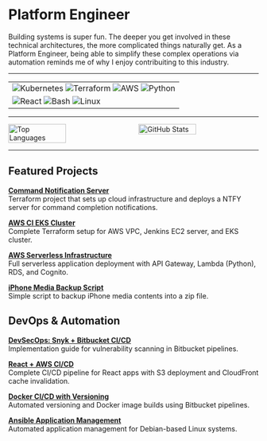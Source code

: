 # Platform Engineer

Building systems is super fun. The deeper you get involved in these technical architectures, the more complicated things naturally get. As a Platform Engineer, being able to simplify these complex operations via automation reminds me of why I enjoy contribuiting to this industry.

---

<table border="0">
<tr>
<td style="border: none;">
<img src="https://img.shields.io/badge/Kubernetes-326CE5?style=for-the-badge&logo=kubernetes&logoColor=white" alt="Kubernetes"> <img src="https://img.shields.io/badge/Terraform-7B42BC?style=for-the-badge&logo=terraform&logoColor=white" alt="Terraform"> <img src="https://img.shields.io/badge/AWS-FF9900?style=for-the-badge&logo=amazonwebservices&logoColor=white" alt="AWS"> <img src="https://img.shields.io/badge/Python-3776AB?style=for-the-badge&logo=python&logoColor=white" alt="Python">
</td>
</tr>
<tr>
<td style="border: none;">
<img src="https://img.shields.io/badge/React-61DAFB?style=for-the-badge&logo=react&logoColor=black" alt="React"> <img src="https://img.shields.io/badge/Bash-4EAA25?style=for-the-badge&logo=gnubash&logoColor=white" alt="Bash"> <img src="https://img.shields.io/badge/Linux-FCC624?style=for-the-badge&logo=linux&logoColor=black" alt="Linux">
</td>
</tr>
</table>

---

<div style="display: flex; justify-content: space-between; align-items: flex-start;">
  <img src="http://github-profile-summary-cards.vercel.app/api/cards/repos-per-language?username=linuxander&theme=nord_dark" alt="Top Languages" style="width: 48%;" />
  <img src="https://github-readme-stats.vercel.app/api?username=linuxander&showicons=true&theme=nord" alt="GitHub Stats" style="width: 48%;" />
</div>

---

## Featured Projects

**[Command Notification Server](https://github.com/Linuxander/ntfy_aws_deployment_iac)**  
Terraform project that sets up cloud infrastructure and deploys a NTFY server for command completion notifications.

**[AWS CI EKS Cluster](https://github.com/Linuxander/Terraform_AWS_EKS_Cluster)**  
Complete Terraform setup for AWS VPC, Jenkins EC2 server, and EKS cluster.

**[AWS Serverless Infrastructure](https://github.com/Linuxander/Terraform_AWS_Serverless_Infrastructure)**  
Full serverless application deployment with API Gateway, Lambda (Python), RDS, and Cognito.

**[iPhone Media Backup Script](https://github.com/Linuxander/iphone_media_backup_script)**  
Simple script to backup iPhone media contents into a zip file.

## DevOps & Automation

**[DevSecOps: Snyk + Bitbucket CI/CD](https://github.com/Linuxander/DevSecOps_Snyk_Bitbucket_Example)**  
Implementation guide for vulnerability scanning in Bitbucket pipelines.

**[React + AWS CI/CD](https://github.com/Linuxander/CI_CD_Bitbucket_Pipline_React_AWS)**  
Complete CI/CD pipeline for React apps with S3 deployment and CloudFront cache invalidation.

**[Docker CI/CD with Versioning](https://github.com/Linuxander/CI_Bitbucket_Pipeline_Docker_Build_Example)**  
Automated versioning and Docker image builds using Bitbucket pipelines.

**[Ansible Application Management](https://github.com/Linuxander/Ansible_Computer_Application_Management)**  
Automated application management for Debian-based Linux systems.
